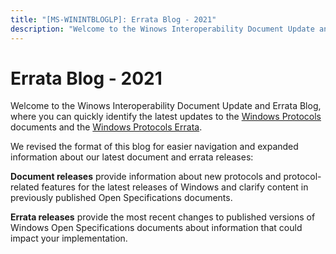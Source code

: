 ```yaml
---
title: "[MS-WININTBLOGLP]: Errata Blog - 2021"
description: "Welcome to the Winows Interoperability Document Update and Errata Blog, where you can quickly identify the latest updates to the Windows"
---
```


# Errata Blog - 2021

<p> </p>
<p>Welcome to the Winows Interoperability Document Update and Errata
Blog, where you can quickly identify the latest updates to the <span><a href="/openspecs/windows_protocols/MS-WINPROTLP/92b33e19-6fff-496b-86c3-d168206f9845">Windows
Protocols</a></span> documents and the <span><a href="/openspecs/windows_protocols/MS-WINERRATA/314fe022-28ea-4bd9-93ac-7941ecf9ca10">Windows
Protocols Errata</a></span>.</p>

<p>We revised the format of this blog for easier navigation and
expanded information about our latest document and errata releases: </p>

<p><b>Document releases</b> provide information about new
protocols and protocol-related features for the latest releases of Windows and
clarify content in previously published Open Specifications documents.</p>

<p><b>Errata releases</b> provide the most recent changes to
published versions of Windows Open Specifications documents about information
that could impact your implementation.</p>


                